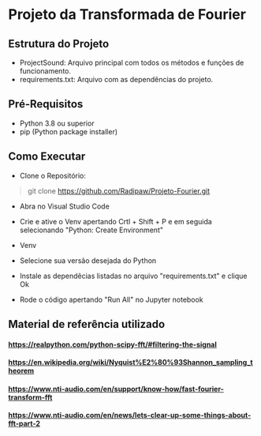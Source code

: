 # Projeto da Transformada de Fourier

## Estrutura do Projeto
- ProjectSound: Arquivo principal com todos os métodos e funções de funcionamento.
- requirements.txt: Arquivo com as dependências do projeto.

## Pré-Requisitos
- Python 3.8 ou superior
- pip (Python package installer)

## Como Executar
- Clone o Repositório:
> git clone https://github.com/Radipaw/Projeto-Fourier.git

- Abra no Visual Studio Code
- Crie e ative o Venv apertando Crtl + Shift + P e em seguida selecionando "Python: Create Environment"
- Venv
- Selecione sua versão desejada do Python
- Instale as dependêcias listadas no arquivo "requirements.txt" e clique Ok

- Rode o código apertando "Run All" no Jupyter notebook

## Material de referência utilizado
#### https://realpython.com/python-scipy-fft/#filtering-the-signal
#### https://en.wikipedia.org/wiki/Nyquist%E2%80%93Shannon_sampling_theorem
#### https://www.nti-audio.com/en/support/know-how/fast-fourier-transform-fft
#### https://www.nti-audio.com/en/news/lets-clear-up-some-things-about-fft-part-2
